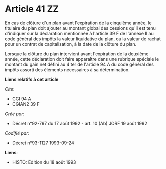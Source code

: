 # Article 41 ZZ

En cas de clôture d'un plan avant l'expiration de la cinquième année, le titulaire du plan doit ajouter au montant global des
cessions qu'il est tenu d'indiquer sur la déclaration mentionnée à l'article 39 F de l'annexe II au code général des impôts
la valeur liquidative du plan, ou la valeur de rachat pour un contrat de capitalisation, à la date de la clôture du plan.

Lorsque la clôture du plan intervient avant l'expiration de la deuxième année, cette déclaration doit faire apparaître dans
une rubrique spéciale le montant du gain net défini au 4 ter de l'article 94 A du code général des impôts assorti des
éléments nécessaires à sa détermination.

**Liens relatifs à cet article**

_Cite_:

  - CGI 94 A
  - CGIAN2 39 F

_Créé par_:

  - Décret n°92-797 du 17 août 1992 - art. 10 (Ab) JORF 19 août 1992

_Codifié par_:

  - Décret n°93-1127 1993-09-24

**Liens**:

  - HISTO: Edition du 18 août 1993
